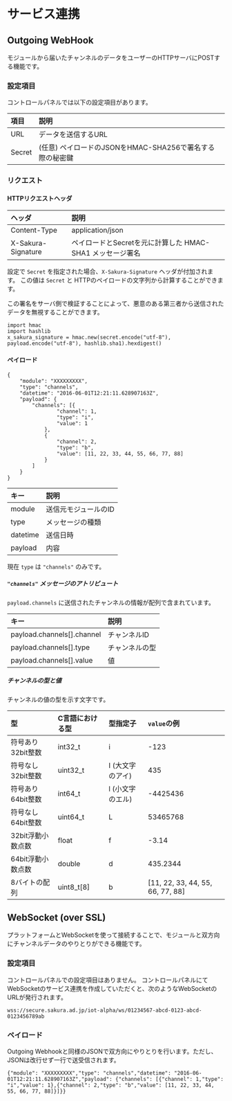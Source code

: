 # サービス連携

## Outgoing WebHook

モジュールから届いたチャンネルのデータをユーザーのHTTPサーバにPOSTする機能です。

### 設定項目

コントロールパネルでは以下の設定項目があります。

| 項目 | 説明 |
|:----|:-----|
| URL | データを送信するURL |
| Secret | (任意) ペイロードのJSONをHMAC-SHA256で署名する際の秘密鍵 |

### リクエスト

#### HTTPリクエストヘッダ

| ヘッダ | 説明 |
|:----|:-----|
| Content-Type | application/json |
| X-Sakura-Signature | ペイロードとSecretを元に計算した HMAC-SHA1 メッセージ署名 |

設定で `Secret` を指定された場合、`X-Sakura-Signature` ヘッダが付加されます。
この値は `Secret` と HTTPのペイロードの文字列から計算することができます。

この署名をサーバ側で検証することによって、悪意のある第三者から送信されたデータを無視することができます。

```python3
import hmac
import hashlib
x_sakura_signature = hmac.new(secret.encode("utf-8"), payload.encode("utf-8"), hashlib.sha1).hexdigest()
```

#### ペイロード
```
{
    "module": "XXXXXXXXX",
    "type": "channels",
    "datetime": "2016-06-01T12:21:11.628907163Z",
    "payload": {
        "channels": [{
                "channel": 1,
                "type": "i",
                "value": 1
            },
            {
                "channel": 2,
                "type": "b",
                "value": [11, 22, 33, 44, 55, 66, 77, 88]
            }
        ]
    }
}
```



| キー | 説明 |
|:----|:-----|
| module | 送信元モジュールのID |
| type | メッセージの種類 |
| datetime | 送信日時 |
| payload | 内容 |

現在 `type` は `"channels"` のみです。

##### `"channels"` メッセージのアトリビュート

`payload.channels` に送信されたチャンネルの情報が配列で含まれています。

| キー | 説明 |
|:----|:-----|
| payload.channels[].channel | チャンネルID |
| payload.channels[].type | チャンネルの型 |
| payload.channels[].value | 値 |

##### チャンネルの型と値
チャンネルの値の型を示す文字です。

|型|C言語における型|型指定子|`value`の例|
|:----|:--------------|:-------|:---|
|符号あり32bit整数|int32_t|i|-123|
|符号なし32bit整数|uint32_t|I (大文字のアイ)|435|
|符号あり64bit整数|int64_t|l (小文字のエル)|-4425436|
|符号なし64bit整数|uint64_t|L|53465768|
|32bit浮動小数点数|float|f|-3.14|
|64bit浮動小数点数|double|d|435.2344|
|8バイトの配列|uint8_t[8]|b|[11, 22, 33, 44, 55, 66, 77, 88]|



## WebSocket (over SSL)

プラットフォームとWebSocketを使って接続することで、モジュールと双方向にチャンネルデータのやりとりができる機能です。

### 設定項目

コントロールパネルでの設定項目はありません。
コントロールパネルにてWebSocketのサービス連携を作成していただくと、次のようなWebSocketのURLが発行されます。

`wss://secure.sakura.ad.jp/iot-alpha/ws/01234567-abcd-0123-abcd-0123456789ab`

### ペイロード

Outgoing Webhookと同様のJSONで双方向にやりとりを行います。ただし、JSONは改行せず一行で送受信されます。

```
{"module": "XXXXXXXXX","type": "channels","datetime": "2016-06-01T12:21:11.628907163Z","payload": {"channels": [{"channel": 1,"type": "i","value": 1},{"channel": 2,"type": "b","value": [11, 22, 33, 44, 55, 66, 77, 88]}]}}
```
